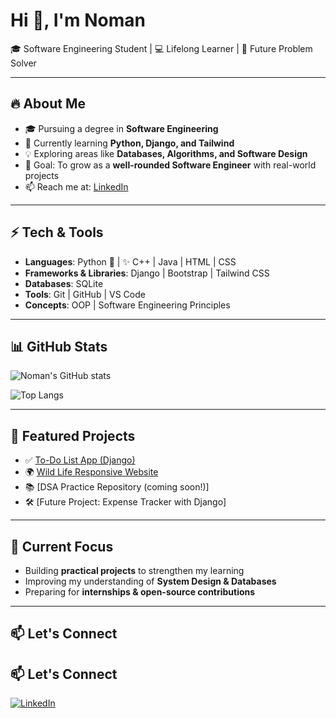 # Hi 👋, I'm Noman  
🎓 Software Engineering Student | 💻 Lifelong Learner | 🚀 Future Problem Solver  

---

## 🔥 About Me
- 🎓 Pursuing a degree in **Software Engineering**  
- 🌱 Currently learning **Python, Django, and Tailwind**  
- 💡 Exploring areas like **Databases, Algorithms, and Software Design**  
- 🎯 Goal: To grow as a **well-rounded Software Engineer** with real-world projects  
- 📫 Reach me at: [LinkedIn](https://www.linkedin.com/in/noman-hafeez-128974370?lipi=urn%3Ali%3Apage%3Ad_flagship3_profile_view_base_contact_details%3BKOiLuxNBRfiFC4agGlLFYw%3D%3D) 

---

## ⚡ Tech & Tools
- **Languages**: Python 🐍 | ✨ C++ | Java | HTML | CSS  
- **Frameworks & Libraries**: Django | Bootstrap | Tailwind CSS  
- **Databases**: SQLite  
- **Tools**: Git | GitHub | VS Code 
- **Concepts**: OOP | Software Engineering Principles  

---

## 📊 GitHub Stats
![Noman's GitHub stats](https://github-readme-stats.vercel.app/api?username=noman-hafeez0&show_icons=true&theme=tokyonight)

![Top Langs](https://github-readme-stats.vercel.app/api/top-langs/?username=noman-hafeez0&layout=compact&theme=tokyonight)

---

## 🌟 Featured Projects
- ✅ [To-Do List App (Django)](https://github.com/Noman-hafeez0/Django-To-Do-List-.git)  
- 🌍 [Wild Life Responsive Website](https://github.com/Noman-hafeez0/Wild-Life-web.git)  
- 📚 [DSA Practice Repository (coming soon!)]  
- 🛠 [Future Project: Expense Tracker with Django]  

---

## 🎯 Current Focus
- Building **practical projects** to strengthen my learning  
- Improving my understanding of **System Design & Databases**  
- Preparing for **internships & open-source contributions**  

---

## 📫 Let's Connect
## 📫 Let's Connect

[![LinkedIn](https://img.shields.io/badge/LinkedIn-blue?style=for-the-badge&logo=linkedin&logoColor=white)](https://www.linkedin.com/in/noman-hafeez-128974370)

